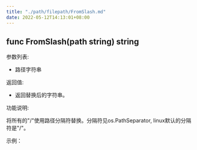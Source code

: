 ```yaml
---
title: "./path/filepath/FromSlash.md"
date: 2022-05-12T14:13:01+08:00
---
```

## func FromSlash(path string) string 

参数列表:

- 路径字符串
 
返回值:

- 返回替换后的字符串。

功能说明:

将所有的"/"使用路径分隔符替换。分隔符见os.PathSeparator, linux默认的分隔符是"/"。

示例：

